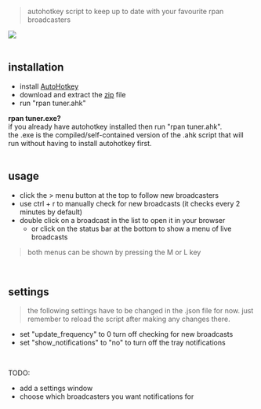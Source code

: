 > autohotkey script to keep up to date with your favourite rpan broadcasters   

<a href="url"><img src="https://i.imgur.com/LpHT5IN.png"></a><br></br>  

## installation  
- install [AutoHotkey](https://www.autohotkey.com)  
- download and extract the [zip](https://github.com/davebrny/rpan-tuner/archive/master.zip) file  
- run "rpan tuner.ahk"  

**rpan tuner.exe?**   
if you already have autohotkey installed then run "rpan tuner.ahk".  
the .exe is the compiled/self-contained version of the .ahk script that will run without having to install autohotkey first.   
&nbsp;

## usage  

- click the > menu button at the top to follow new broadcasters  
- use ctrl + r to manually check for new broadcasts (it checks every 2 minutes by default)  
- double click on a broadcast in the list to open it in your browser  
    + or click on the status bar at the bottom to show a menu of live broadcasts  

> both menus can be shown by pressing the M or L key  

&nbsp;

## settings  

> the following settings have to be changed in the .json file for now. just remember to reload the script after making any changes there.  

- set "update_frequency" to 0 turn off checking for new broadcasts  
- set "show_notifications" to "no" to turn off the tray notifications  

&nbsp;  

TODO:   
- add a settings window  
- choose which broadcasters you want notifications for  